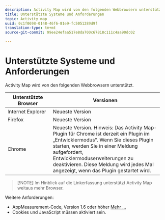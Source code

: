 ```yaml
---
description: Activity Map wird von den folgenden Webbrowsern unterstützt.
title: Unterstützte Systeme und Anforderungen
topic: Activity map
uuid: 0c1f0698-0148-46f6-81e9-fc5051289d9f
translation-type: tm+mt
source-git-commit: 99ee24efaa517e8da700c67818c111c4aa90dc02

---
```



# Unterstützte Systeme und Anforderungen

Activity Map wird von den folgenden Webbrowsern unterstützt.

| Unterstützte Browser | Versionen |
|--- |--- |
| Internet Explorer  | Neueste Version |
| Firefox | Neueste Version |
| Chrome | Neueste Version. Hinweis: Das Activity Map-Plugin für Chrome ist derzeit ein Plugin im „Entwicklermodus“. Wenn Sie dieses Plugin starten, werden Sie in einer Meldung aufgefordert, Entwicklermoduserweiterungen zu deaktivieren. Diese Meldung wird jedes Mal angezeigt, wenn das Plugin gestartet wird. |

> [!NOTE] Im Hinblick auf die Linkerfassung unterstützt Activity Map weitaus mehr Browser.

Weitere Anforderungen:

* AppMeasurement-Code, Version 1.6 oder höher [Mehr …](/help/analyze/activity-map/activitymap-getting-started/activitymap-getting-started-admins/activitymap-enable.md)
* Cookies und JavaScript müssen aktiviert sein.

